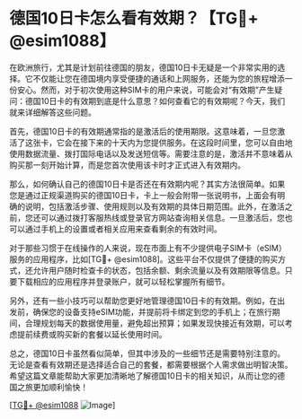 # 德国10日卡怎么看有效期？【TG💪+ @esim1088】

在欧洲旅行，尤其是计划前往德国的朋友，德国10日卡无疑是一个非常实用的选择。它不仅能让您在德国境内享受便捷的通话和上网服务，还能为您的旅程增添一份安心。然而，对于初次使用这种SIM卡的用户来说，可能会对“有效期”产生疑问：德国10日卡的有效期到底是什么意思？如何查看它的有效期呢？今天，我们就来详细解答这些问题。

首先，德国10日卡的有效期通常指的是激活后的使用期限。这意味着，一旦您激活了这张卡，它会在接下来的十天内为您提供服务。在这段时间里，您可以自由地使用数据流量、拨打国际电话以及发送短信等。需要注意的是，激活并不意味着从购买那一刻开始计算，而是您首次使用该卡时才正式进入有效期内。

那么，如何确认自己的德国10日卡是否还在有效期内呢？其实方法很简单。如果您是通过正规渠道购买的德国10日卡，卡上一般会附带一张说明书，上面会有明确的说明，包括激活步骤、使用规则以及有效期的具体日期范围。此外，在激活之前，您还可以通过拨打客服热线或登录官方网站查询相关信息。一旦激活后，您也可以通过手机上的设置或者相关应用来查看剩余的有效时间。

对于那些习惯于在线操作的人来说，现在市面上有不少提供电子SIM卡（eSIM）服务的应用程序，比如[TG💪+ @esim1088]。这些平台不仅提供了便捷的购买方式，还允许用户随时检查卡的状态，包括余额、剩余流量以及有效期限等信息。只要下载相应的应用程序并登录账户，就可以轻松掌握所有细节。

另外，还有一些小技巧可以帮助您更好地管理德国10日卡的有效期。例如，在出发前，确保您的设备支持eSIM功能，并提前将卡绑定到您的手机上；在旅行期间，合理规划每天的数据使用量，避免超出预算；如果发现快接近有效期，可以考虑提前续费或购买新的套餐以延长使用时间。

总之，德国10日卡虽然看似简单，但其中涉及的一些细节还是需要特别注意的。无论是查看有效期还是选择适合自己的套餐，都需要根据个人需求做出明智决策。希望这篇文章能帮助大家更加清晰地了解德国10日卡的相关知识，从而让您的德国之旅更加顺利愉快！

[[TG💪+ @esim1088](https://t.me/s/esim1088) ![Image](https://i.postimg.cc/4NQfJmqS/Snipaste-2025-05-13-00-14-12.png)]